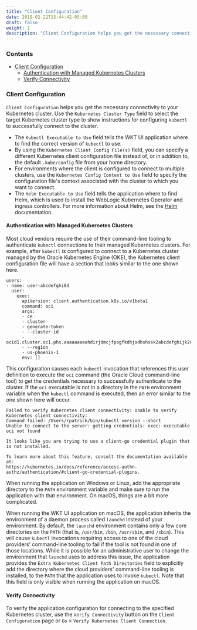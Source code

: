 ```yaml
---
title: "Client Configuration"
date: 2019-02-22T15:44:42-05:00
draft: false
weight: 1
description: "Client Configuration helps you get the necessary connectivity to your Kubernetes cluster."
---
```




### Contents

- [Client Configuration](#client-configuration)
    - [Authentication with Managed Kubernetes Clusters](#authentication-with-managed-kubernetes-clusters)
    - [Verify Connectivity](#verify-connectivity)

### Client Configuration
`Client Configuration` helps you get the necessary connectivity to your Kubernetes
cluster.  Use the `Kubernetes Cluster Type` field to select the target Kubernetes cluster type to show instructions for
configuring `kubectl` to successfully connect to the cluster.

- The `Kubectl Executable to Use` field tells the WKT UI application where to find the correct version of `kubectl` to use.
- By using the `Kubernetes Client Config File(s)` field, you can specify a different Kubernetes client configuration
file instead of, or in addition to, the default `.kube/config` file from your home directory.  
- For environments where the client is configured to connect to multiple clusters, use the `Kubernetes Config Context to Use` field to
specify the configuration file's context associated with the cluster to which you want to connect.  
- The `Helm Executable to Use` field tells the application where to find Helm, which is used to install the WebLogic
Kubernetes Operator and ingress controllers.  For more information
about Helm, see the [Helm](https://helm.sh/) documentation.

#### Authentication with Managed Kubernetes Clusters
Most cloud vendors require the use of their command-line tooling to authenticate `kubectl` connections to their managed
Kubernetes clusters.  For example, after `kubectl` is configured to connect to a Kubernetes cluster managed by the
Oracle Kubernetes Engine (OKE), the Kubernetes client configuration file will have a section that looks similar to the
one shown here.

```
users:
- name: user-abcdefghi8d
  user:
    exec:
      apiVersion: client.authentication.k8s.io/v1beta1
      command: oci
      args:
      - ce
      - cluster
      - generate-token
      - --cluster-id
      - ocid1.cluster.oc1.phx.aaaaaaaaahdirjdmcjfpogfkdhjsdhshssk2abcdefghijk2d
      - --region
      - us-phoenix-1
      env: []
```

This configuration causes each `kubectl` invocation that references this user definition to execute the `oci` command
(the Oracle Cloud command-line tool) to get the credentials necessary to successfully authenticate to the cluster.
If the `oci` executable is not in a directory in the `PATH` environment variable when the `kubectl` command is executed,
then an error similar to the one shown here will occur.

```
Failed to verify Kubernetes client connectivity: Unable to verify Kubernetes client connectivity:
Command failed: /Users/rpatrick/bin/kubectl version --short
Unable to connect to the server: getting credentials: exec: executable oci not found

It looks like you are trying to use a client-go credential plugin that is not installed.

To learn more about this feature, consult the documentation available at:
https://kubernetes.io/docs/reference/access-authn-authz/authentication/#client-go-credential-plugins.
```

When running the application on Windows or Linux, add the appropriate directory to the `PATH` environment variable and make sure to
run the application with that environment.  On macOS, things are a bit more complicated.

When running the WKT UI application on macOS, the application inherits the environment of a daemon process called `launchd` instead
of your environment.  By default, the `launchd` environment contains only a few core directories on the `PATH`
(that is, `/usr/bin`, `/bin`, `/usr/sbin`, and `/sbin`).  This will cause `kubectl` invocations requiring access to one of
the cloud providers' command-line tooling to fail if the tool is not found in one of those locations.  While it is
possible for an administrative user to change the environment that `launchd` uses to address this issue, the application
provides the `Extra Kubernetes Client Path Directories` field to explicitly add the directory where the cloud providers'
command-line tooling is installed, to the `PATH` that the application uses to invoke `kubectl`.  Note that this field
is only visible when running the application on macOS.

#### Verify Connectivity
To verify the application configuration for connecting to the specified Kubernetes cluster,
use the `Verify Connectivity` button on the `Client Configuration` page or
`Go` > `Verify Kubernetes Client Connection`.

